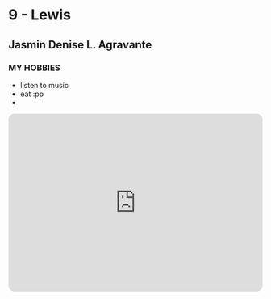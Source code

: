 # 9 - Lewis
## Jasmin Denise L. Agravante
### MY HOBBIES
- listen to music
- eat :pp
- 


<iframe style="border-radius:12px" src="https://open.spotify.com/embed/playlist/04F2nWsqfrqsmm2bzTXD1Z?utm_source=generator" width="100%" height="352" frameBorder="0" allowfullscreen="" allow="autoplay; clipboard-write; encrypted-media; fullscreen; picture-in-picture" loading="lazy"></iframe>
